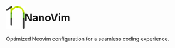 <h1 align="center" style="display: flex; align-items: center;">
  <img width="50" align="center" src="/images/nanovim_logo.svg" />
  NanoVim
</h1>

Optimized Neovim configuration for a seamless coding experience. 
